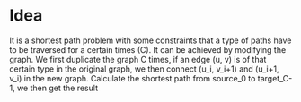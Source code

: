 # Idea

It is a shortest path problem with some constraints that a type of paths have to be traversed for a certain times (C). It can be achieved by modifying the graph. We first duplicate the graph C times, if an edge (u, v) is of that certain type in the original graph, we then connect (u_i, v_i+1) and (u_i+1, v_i) in the new graph. Calculate the shortest path from source_0 to target_C-1, we then get the result